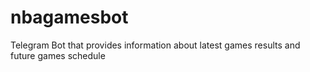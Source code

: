 # nbagamesbot
Telegram Bot that provides information about latest games results and future games schedule
